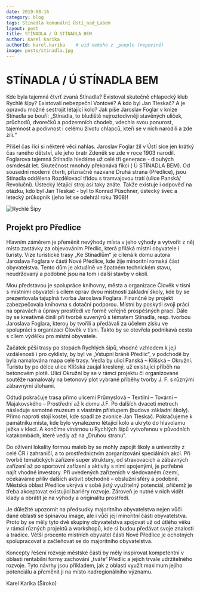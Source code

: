 ```yaml
---
date: 2019-08-16
category: blog
tags: Stínadla komunální Ústí_nad_Labem
layout: post
title: STÍNADLA / Ú STÍNADLA BEM 
author: Karel Karika
authorId: karel.karika    # uid nekoho z _people (nepoviné)
image: posts/stinadla.jpg
---
```


# STÍNADLA / Ú STÍNADLA BEM 
Kde byla tajemná čtvrť zvaná Stínadla? Existoval skutečně chlapecký klub Rychlé šípy? Existovali nebezpeční Vontové? A kdo byl Jan Tleskač? A je opravdu možné sestrojit létající kolo? Jak píše Jaroslav Foglar v knize Stínadla se bouří: „Stínadla, to bludiště nejroztodivněji stavěných uliček, průchodů, dvorečků a podzemních chodeb, vdechla svou ponurost, tajemnost a podivnost i celému životu chlapců, kteří se v nich narodili a zde žili.“

Přišel čas říci si některé věci nahlas. Jaroslav Foglar žil v Ústí sice jen krátký čas raného dětství, ale jeho bratr Zdeněk se zde v roce 1903 narodil.  Foglarova tajemná Stínadla hledáme už celé tři generace - dlouhých osmdesát let. Skutečnost mnohdy překonává fikci ( Ú STÍNADLA BEM). Od sousední moderní čtvrti, příznačně nazvané Druhá strana (Předlice), jsou Stínadla oddělena Rozdělovací třídou s tramvajovou tratí (ulice Panská/ Revoluční). Ústecký létající stroj asi taky znáte. Takže existuje i odpověď na otázku, kdo byl Jan Tleskač - byl to Konrad Püschner, ústecký švec a letecký průkopník (jeho let se odehrál roku 1908)! 

![Rychlé Šípy](https://ustecky.pirati.cz/assets/img/posts/sipy.jpg)

## Projekt pro Předlice
Hlavním záměrem je přeměnit nevýhody místa v jeho výhody a vytvořit z něj místo zastávky za objevováním Předlic, která přiláká místní obyvatele i turisty. Vize turistické trasy „Ke Stínadlům“ je cílená k domu autora Jaroslava Foglara v části Nové Předlice, kde žije minoritní romská část obyvatelstva. Tento dům je aktuálně ve špatném technickém stavu, neudržovaný a podobně jsou na tom i další stavby v okolí.

Mou představou je spolupráce knihovny, města a organizace Člověk v tísni s místními obyvateli s cílem oprav dvou místností základní školy, kde by se prezentovala tajuplná tvorba Jaroslava Foglara. Finančně by projekt zabezpečovala knihovna s dotační podporou. Místní by poskytli svoji práci na opravách a úpravy prostředí ve formě veřejně prospěšných prací. Dále by se kreativně činili při tvorbě suvenýrů s tématem Stínadla, resp. tvorbou Jaroslava Foglara, kterou by tvořili a předávali za účelem zisku ve spolupráci s organizací Člověk v tísni. Takto by se otevřela podnikavá cesta s cílem výdělku pro místní obyvatele.

Začátek pěší trasy po stopách Rychlých šípů, vhodné vzhledem k její vzdálenosti i pro cyklisty, by byl ve „Vstupní bráně Předlic“, v podchodě by byla namalována mapa celé trasy. Vedla by ulicí Panská – Klíšská – Okružní. Turistu by po délce ulice Klíšská zaujal kreslený, už existující příběh na betonovém plotě. Ulicí Okružní by se v rámci projektu či organizované soutěže namalovaly na betonový plot vybrané příběhy tvorby J. F. s různými zábavnými úlohami. 

Odtud pokračuje trasa přímo ulicemi Průmyslová – Textilní – Tovární – Majakovského – Prostřední až k domu J.F. Po dalších dvaceti metrech následuje samotné muzeum s vlastním přístupem (budova základní školy). Přímo naproti stojí kostel, kde spadl ze zvonice Jan Tleskač. Pokračujeme k památníku místa, kde bylo vynalezeno létající kolo a ukryto do hlavolamu ježka v kleci. A končíme vinárnou u Rychlých šípů vytvořenou v původních katakombách, které vedly až na „Druhou stranu“.

Do oživení lokality formou maleb by se mohly zapojit školy a univerzity z celé ČR i zahraničí, a to prostřednictvím zorganizování speciálních akcí. Při tvorbě tematických zařízení super struktury, od stravovacích a zábavných zařízení až po sportovní zařízení a aktivity s nimi spojenými, je potřebné najít vhodné investory. Při uvedených zařízeních v sledovaném území, očekáváme příliv dalších aktivit obchodně – obslužní sféry a podobně.
Městská oblast Předlice ukrývá v sobě jistý využitelný potenciál, přičemž je třeba akceptovat existující bariéry rozvoje. Zároveň je nutné v nich vidět klady a obrátit je na výhody a originalitu prostředí.

Je důležité upozornit na předsudky majoritního obyvatelstva nejen vůči dané oblasti se špinavou image, ale i vůči její minoritní části obyvatelstva. Proto by se měly tyto dvě skupiny obyvatelstva spojovat už od útlého věku v rámci různých projektů a workshopů, kde si budou předávat svoje znalosti a tradice. Větší procento místních obyvatel části Nové Předlice je ochotných spolupracovat a začleňovat se do majoritního obyvatelstva.

Koncepty řešení rozvoje městské části by měly inspirovat kompetentní v oblasti rentabilní formy zachování „tváře“ Předlic a jejich trvale udržitelného rozvoje. Tyto návrhy jsou příkladem, jak z oblasti využít maximum jejího potenciálu a přeměnit ji na místo nadregionálního významu.

Karel Karika (Široko)
